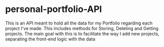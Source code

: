 # personal-portfolio-API
This is an API meant to hold all the data for my Portfolio regarding each project I've made. This includes methods for Storing, Deleting and Getting projects. The main goal with this is to facilitate the way I add new projects, separating the front-end logic with the data
